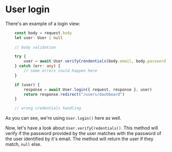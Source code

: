 # User login

There's an example of a login view:
```ts
    const body = request.body
    let user: User | null
    
    // body validation

    try {
        user = await User.verifyCrendentials(body.email, body.password)
    } catch (err: any) {
        // some errors could happen here
    }

    if (user) {
        response = await User.login({ request, response }, user)
        return response.redirect("/users/dashboard")
    }

    // wrong credentials handling
```

As you can see, we're using `User.login()` here as well.

Now, let's have a look about `User.verifyCredentials()`. This method will verify if the password provided by the user matches with the password of the user identified by it's email. The method will return the user if they match, `null` else.
